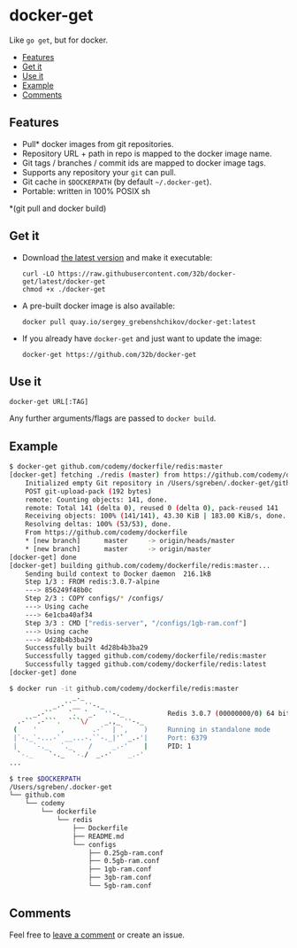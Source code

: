 # docker-get

Like `go get`, but for docker.

- [Features](#features)
- [Get it](#get-it)
- [Use it](#use-it)
- [Example](#example)
- [Comments](https://github.com/32b/docker-get/issues/1)

## Features

- Pull* docker images from git repositories.
- Repository URL + path in repo is mapped to the docker image name.
- Git tags / branches / commit ids are mapped to docker image tags.
- Supports any repository your `git` can pull.
- Git cache in `$DOCKERPATH` (by default `~/.docker-get`).
- Portable: written in 100% POSIX sh

*(git pull and docker build)


## Get it

- Download [the latest version](https://raw.githubusercontent.com/32b/docker-get/latest/docker-get) and make it executable:

    ```
    curl -LO https://raw.githubusercontent.com/32b/docker-get/latest/docker-get
    chmod +x ./docker-get
    ```

- A pre-built docker image is also available: 

    ```
    docker pull quay.io/sergey_grebenshchikov/docker-get:latest
    ```

- If you already have `docker-get` and just want to update the image:

    ```
    docker-get https://github.com/32b/docker-get
    ```

## Use it

```text
docker-get URL[:TAG]
```

Any further arguments/flags are passed to `docker build`.

## Example

```bash
$ docker-get github.com/codemy/dockerfile/redis:master
[docker-get] fetching ./redis (master) from https://github.com/codemy/dockerfile ...
    Initialized empty Git repository in /Users/sgreben/.docker-get/github.com/codemy/dockerfile/.git/
    POST git-upload-pack (192 bytes)
    remote: Counting objects: 141, done.
    remote: Total 141 (delta 0), reused 0 (delta 0), pack-reused 141
    Receiving objects: 100% (141/141), 43.30 KiB | 183.00 KiB/s, done.
    Resolving deltas: 100% (53/53), done.
    From https://github.com/codemy/dockerfile
    * [new branch]      master     -> origin/heads/master
    * [new branch]      master     -> origin/master
[docker-get] done
[docker-get] building github.com/codemy/dockerfile/redis:master...
    Sending build context to Docker daemon  216.1kB
    Step 1/3 : FROM redis:3.0.7-alpine
    ---> 856249f48b0c
    Step 2/3 : COPY configs/* /configs/
    ---> Using cache
    ---> 6e1cba40af34
    Step 3/3 : CMD ["redis-server", "/configs/1gb-ram.conf"]
    ---> Using cache
    ---> 4d28b4b3ba29
    Successfully built 4d28b4b3ba29
    Successfully tagged github.com/codemy/dockerfile/redis:master
    Successfully tagged github.com/codemy/dockerfile/redis:latest
[docker-get] done

$ docker run -it github.com/codemy/dockerfile/redis:master
                _._
           _.-``__ ''-._
      _.-``    `.  `_.  ''-._           Redis 3.0.7 (00000000/0) 64 bit
  .-`` .-```.  ```\/    _.,_ ''-._
 (    '      ,       .-`  | `,    )     Running in standalone mode
 |`-._`-...-` __...-.``-._|'` _.-'|     Port: 6379
 |    `-._   `._    /     _.-'    |     PID: 1
  `-._    `-._  `-./  _.-'    _.-'
...

$ tree $DOCKERPATH
/Users/sgreben/.docker-get
└── github.com
    └── codemy
        └── dockerfile
            └── redis
                ├── Dockerfile
                ├── README.md
                └── configs
                    ├── 0.25gb-ram.conf
                    ├── 0.5gb-ram.conf
                    ├── 1gb-ram.conf
                    ├── 3gb-ram.conf
                    └── 5gb-ram.conf
```

## Comments

Feel free to [leave a comment](https://github.com/32b/docker-get/issues/1) or create an issue.